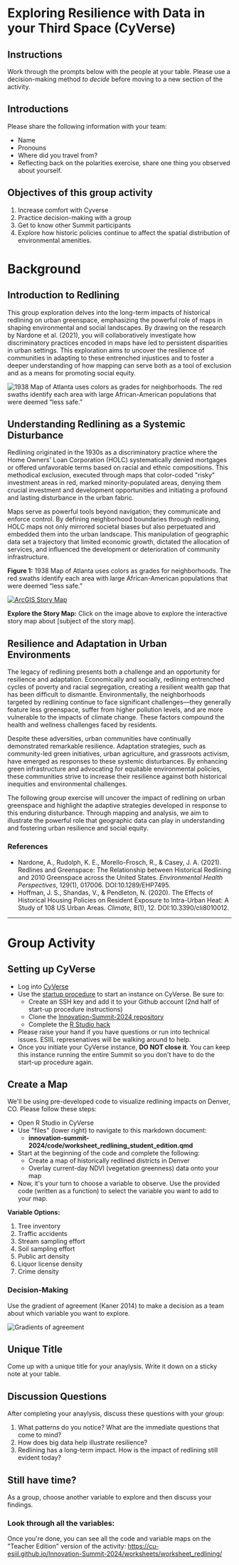 # Exploring Resilience with Data in your Third Space (CyVerse)

## Instructions

Work through the prompts below with the people at your table. Please use a decision-making method *to decide* before moving to a new section of the activity.

## Introductions

Please share the following information with your team:
- Name
- Pronouns 
- Where did you travel from?
- Reflecting back on the polarities exercise, share one thing you observed about yourself. 

## Objectives of this group activity

1. Increase comfort with Cyverse
2. Practice decision-making with a group
3. Get to know other Summit participants
4. Explore how historic policies continue to affect the spatial distribution of environmental amenities.

# Background

## Introduction to Redlining

This group exploration delves into the long-term impacts of historical redlining on urban greenspace, emphasizing the powerful role of maps in shaping environmental and social landscapes. By drawing on the research by Nardone et al. (2021), you will collaboratively investigate how discriminatory practices encoded in maps have led to persistent disparities in urban settings. This exploration aims to uncover the resilience of communities in adapting to these entrenched injustices and to foster a deeper understanding of how mapping can serve both as a tool of exclusion and as a means for promoting social equity.

![1938 Map of Atlanta uses colors as grades for neighborhoods. The red swaths identify each area with large African-American populations that were deemed “less safe.”](../assets/redlining/redlining.png)

## Understanding Redlining as a Systemic Disturbance

Redlining originated in the 1930s as a discriminatory practice where the Home Owners' Loan Corporation (HOLC) systematically denied mortgages or offered unfavorable terms based on racial and ethnic compositions. This methodical exclusion, executed through maps that color-coded "risky" investment areas in red, marked minority-populated areas, denying them crucial investment and development opportunities and initiating a profound and lasting disturbance in the urban fabric.

Maps serve as powerful tools beyond navigation; they communicate and enforce control. By defining neighborhood boundaries through redlining, HOLC maps not only mirrored societal biases but also perpetuated and embedded them into the urban landscape. This manipulation of geographic data set a trajectory that limited economic growth, dictated the allocation of services, and influenced the development or deterioration of community infrastructure.

**Figure 1:** 1938 Map of Atlanta uses colors as grades for neighborhoods. The red swaths identify each area with large African-American populations that were deemed “less safe.”


[![ArcGIS Story Map](../assets/redlining/georectified-thumbnail.png)](https://storymaps.arcgis.com/stories/0f58d49c566b486482b3e64e9e5f7ac9)

**Explore the Story Map:** Click on the image above to explore the interactive story map about [subject of the story map].


## Resilience and Adaptation in Urban Environments

The legacy of redlining presents both a challenge and an opportunity for resilience and adaptation. Economically and socially, redlining entrenched cycles of poverty and racial segregation, creating a resilient wealth gap that has been difficult to dismantle. Environmentally, the neighborhoods targeted by redlining continue to face significant challenges—they generally feature less greenspace, suffer from higher pollution levels, and are more vulnerable to the impacts of climate change. These factors compound the health and wellness challenges faced by residents.

Despite these adversities, urban communities have continually demonstrated remarkable resilience. Adaptation strategies, such as community-led green initiatives, urban agriculture, and grassroots activism, have emerged as responses to these systemic disturbances. By enhancing green infrastructure and advocating for equitable environmental policies, these communities strive to increase their resilience against both historical inequities and environmental challenges.

The following group exercise will uncover the impact of redlining on urban greenspace and highlight the adaptive strategies developed in response to this enduring disturbance. Through mapping and analysis, we aim to illustrate the powerful role that geographic data can play in understanding and fostering urban resilience and social equity.

### References

- Nardone, A., Rudolph, K. E., Morello-Frosch, R., & Casey, J. A. (2021). Redlines and Greenspace: The Relationship between Historical Redlining and 2010 Greenspace across the United States. *Environmental Health Perspectives*, 129(1), 017006. DOI:10.1289/EHP7495.
- Hoffman, J. S., Shandas, V., & Pendleton, N. (2020). The Effects of Historical Housing Policies on Resident Exposure to Intra-Urban Heat: A Study of 108 US Urban Areas. *Climate*, 8(1), 12. DOI:10.3390/cli8010012.
****************************************

# Group Activity

## Setting up CyVerse 
- Log into [CyVerse](https://de.cyverse.org/)
- Use the [startup procedure](https://cu-esiil.github.io/Innovation-Summit-2024/resources/cyverse_startup/) to start an instance on CyVerse. Be sure to:
    - Create an SSH key and add it to your Github account (2nd half of start-up procedure instructions)
    - Clone the [Innovation-Summit-2024 repository](https://github.com/CU-ESIIL/Innovation-Summit-2024)
    - Complete the [R Studio hack](https://cu-esiil.github.io/Innovation-Summit-2024/additional-resources/cyverse_hacks/)
- Please raise your hand if you have questions or run into technical issues. ESIIL represenatives will be walking around to help.
- Once you initiate your CyVerse instance, **DO NOT close it**. You can keep this instance running the entire Summit so you don't have to do the start-up procedure again.

## Create a Map

We'll be using pre-developed code to visualize redlining impacts on Denver, CO. Please follow these steps: 

- Open R Studio in CyVerse
- Use "files" (lower right) to navigate to this markdown document:
    - **innovation-summit-2024/code/worksheet_redlining_student_edition.qmd**
- Start at the beginning of the code and complete the following:
    - Create a map of historically redlined districts in Denver
    - Overlay current-day NDVI (vegetation greenness) data onto your map
- Now, it's your turn to choose a variable to observe. Use the provided code (written as a function) to select the variable you want to add to your map.

**Variable Options:**

1. Tree inventory
2. Traffic accidents
3. Stream sampling effort
4. Soil sampling effort
5. Public art density
6. Liquor license density
7. Crime density

### Decision-Making
Use the gradient of agreement (Kaner 2014) to make a decision as a team about which variable you want to explore.

![Gradients of agreement](../worksheets/love_gradient-of-agreement.png)

## Unique Title
Come up with a unique title for your anaylysis. Write it down on a sticky note at your table. 

## Discussion Questions

After completing your anaylysis, discuss these questions with your group: 
1. What patterns do you notice? What are the immediate questions that come to mind?
2. How does big data help illustrate resilience?
3. Redlining has a long-term impact. How is the impact of redlining still evident today?

## Still have time? 

As a group, choose another variable to explore and then discuss your findings.

### Look through all the variables:

Once you're done, you can see all the code and variable maps on the "Teacher Edition" version of the activity: <https://cu-esiil.github.io/Innovation-Summit-2024/worksheets/worksheet_redlining/>
